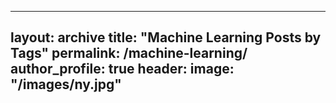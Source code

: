 ---
layout: archive
title: "Machine Learning Posts by Tags"
permalink: /machine-learning/
author_profile: true
header:
  image: "/images/ny.jpg"
----
